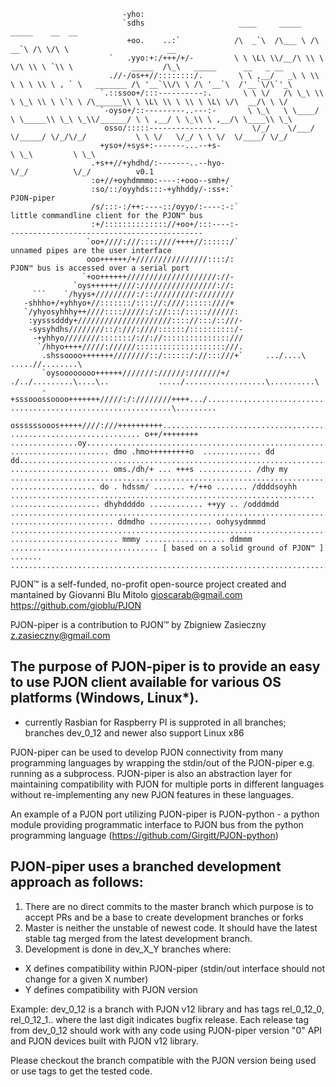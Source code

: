 ```                                                                                                                                     
                         -yho:                                                                                                       
                         `sdhs                     ____     _____   _____    __  __                                                  
                          +oo.    ..:`            /\  _`\  /\___ \ /\  __`\ /\ \/\ \                      __                         
                      `   .yyo:+:/+++/+/-         \ \ \L\ \\/__/\ \\ \ \/\ \\ \ `\\ \             _____  /\_\   _____      __   _ __ 
                      .//-/os++//::::::::/.        \ \ ,__/   _\ \ \\ \ \ \ \\ \ , ` \   _______ /\ '__`\\/\ \ /\ '__`\  /'__`\/\`'_\
                    `.::ssoo+/:::----------:.       \ \ \/   /\ \_\ \\ \ \_\ \\ \ \`\ \ /\______\\ \ \L\ \\ \ \\ \ \L\ \/\  __/\ \ \/
                    `-oyso+/::---------..---:-       \ \_\   \ \____/ \ \_____\\ \_\ \_\\/______/ \ \ ,__/ \ \_\\ \ ,__/\ \____\\ \_\
                     osso/:::::---------------        \/_/    \/___/   \/_____/ \/_/\/_/           \ \ \/   \/_/ \ \ \/  \/____/ \/_/
                    +yso+/+sys+:-------...--+s-                                                     \ \_\         \ \_\              
                  .+s++//+yhdhd/:-------..--hyo-                                                     \/_/          \/_/          v0.1
                  :o+//+oyhdmmmo:----:+ooo--smh+/                                                                                    
                  :so/::/oyyhds:::-+yhhddy/-:ss+:`                                                                         PJON-piper
                  /s/:::-:/++:----::/oyyo/:----:-:`                                       little commandline client for the PJON™ bus
                  :+/:::::::::::::://+oo+/:::----:-                                       -------------------------------------------
                 `oo+////:///::::////++++//::::::/`                                              unnamed pipes are the user interface
                 ooo++++++/+////////////////::::/:                                           PJON™ bus is accessed over a serial port
                `+oo++++++////////////////////://-                                                                                   
              `oys++++++////://///////////////://:                                                                                   
     ```    `/hyys+/////////:/:://///////:////////                                                                                   
   -shhho+/+yhhyo+//:::::::/:::://:////::::::////+                                                                                   
   `/yhyosyhhhy++////:::://///:/://:::/::::://////:                                                                                  
    :yysssdddy+/////////////////////:::://:::/::///-                                                                                 
    -sysyhdhs////////::/:///:////::::::/::::::::::/-                                                                                 
     -+yhhyo////////:::::::/://://:::::::::::::::///                                                                                 
      `/hhyo++++/////://////::::::::::::::::::::///.                                                                                 
       .shssoooo+++++++////////::/::::::/://:::///+`     .../....\                          .....//........\                         
       `oysoooooooo++++++///////://////:///////+/   ./../.........\....\..           ...../..................\..........\            
       -+sssooossoooo+++++++/////:/:////////++++.../.........................../..../  ....................................\.........
           ossssssooos+++++////:///++++++++++........................................................................................
............................. o++/++++++++ ...............oy.........................................................................
...................... dmo .hmo+++++++++o  ............. dd  dd......................................................................
...................... oms./dh/+ ... +++s ............ /dhy my ......................................................................
................... do . hdssm/ ....... +/++o ....... /ddddsoyhh ....................................................................
.................... dhyhddddo ............ ++yy .. /odddmdd ........................................................................
....................... ddmdho .............. oohysydmmmd ...........................................................................
........................ mmmy .................. ddmmm ................................. [ based on a solid ground of PJON™ ] .......
.....................................................................................................................................
```
PJON™ is a self-funded, no-profit open-source project created and mantained by Giovanni Blu Mitolo gioscarab@gmail.com
https://github.com/gioblu/PJON

PJON-piper is a contribution to PJON™ by Zbigniew Zasieczny z.zasieczny@gmail.com

The purpose of PJON-piper is to provide an easy to use PJON client available for various OS platforms (Windows, Linux*).
------------------------------------------------------------------------------------------------------------------------
* currently Rasbian for Raspberry PI is supproted in all branches; branches dev_0_12 and newer also support Linux x86
 
PJON-piper can be used to develop PJON connectivity from many programming languages by wrapping the stdin/out of the PJON-piper
e.g. running as a subprocess. PJON-piper is also an abstraction layer for maintaining compatibility with PJON for multiple 
ports in different languages without re-implementing any new PJON features in these languages.

An example of a PJON port utilizing PJON-piper is PJON-python - a python module providing programmatic interface to PJON bus from
the python programming language (https://github.com/Girgitt/PJON-python)


PJON-piper uses a branched development approach as follows: 
-----------------------------------------------------------------
 
1. There are no direct commits to the master branch which purpose is to accept PRs and be a base to create development branches or forks 
2. Master is neither the unstable of newest code. It should have the latest stable tag merged from the latest development branch.
3. Development is done in dev_X_Y branches where:
- X defines compatibility within PJON-piper (stdin/out interface should not change for a given X number)
- Y defines compatibility with PJON version 

Example: dev_0_12 is a branch with PJON v12 library and has tags rel_0_12_0, rel_0_12_1.. where the last digit indicates bugfix release. Each release tag from dev_0_12 should work with any code using PJON-piper version "0" API and PJON devices built with PJON v12 library.

Please checkout the branch compatible with the PJON version being used or use tags to get the tested code. 
